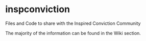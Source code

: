 # inspconviction
Files and Code to share with the Inspired Conviction Community

The majority of the information can be found in the Wiki section.
